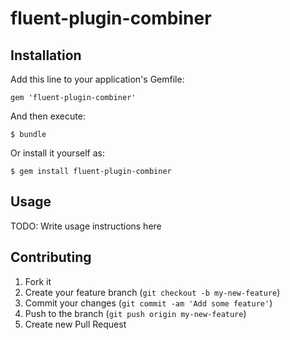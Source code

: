 # fluent-plugin-combiner

## Installation

Add this line to your application's Gemfile:

    gem 'fluent-plugin-combiner'

And then execute:

    $ bundle

Or install it yourself as:

    $ gem install fluent-plugin-combiner

## Usage

TODO: Write usage instructions here

## Contributing

1. Fork it
2. Create your feature branch (`git checkout -b my-new-feature`)
3. Commit your changes (`git commit -am 'Add some feature'`)
4. Push to the branch (`git push origin my-new-feature`)
5. Create new Pull Request
